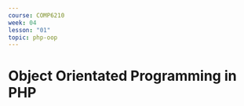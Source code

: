 ```yaml
---
course: COMP6210
week: 04
lesson: "01"
topic: php-oop
---
```


# Object Orientated Programming in PHP